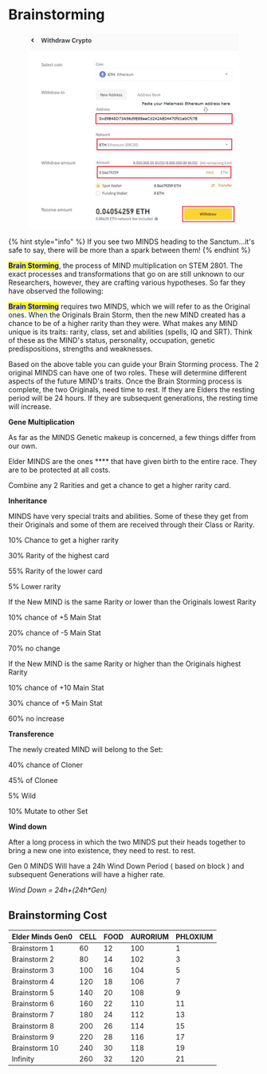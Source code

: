 # Brainstorming

<figure><img src="../../../../.gitbook/assets/unknown.png" alt=""><figcaption></figcaption></figure>

{% hint style="info" %}
If you see two MINDS heading to the Sanctum...it's safe to say, there will be more than a spark between them!
{% endhint %}

<mark style="color:blue;">**Brain Storming**</mark>, the process of MIND multiplication on STEM 2801. The exact processes and transformations that go on are still unknown to our Researchers, however, they are crafting various hypotheses. So far they have observed the following:

<mark style="color:blue;">**Brain Storming**</mark> requires two MINDS, which we will refer to as the Original ones. When the Originals Brain Storm, then the new MIND created has a chance to be of a higher rarity than they were. What makes any MIND unique is its traits: rarity, class, set and abilities (spells, IQ and SRT). Think of these as the MIND's status, personality, occupation, genetic predispositions, strengths and weaknesses.

Based on the above table you can guide your Brain Storming process. The 2 original MINDS can have one of two roles. These will determine different aspects of the future MIND's traits. Once the Brain Storming process is complete, the two Originals, need time to rest. If they are Elders the resting period will be 24 hours. If they are subsequent generations, the resting time will increase.



**Gene Multiplication**

As far as the MINDS Genetic makeup is concerned, a few things differ from our own.&#x20;

Elder MINDS are the ones **** that have given birth to the entire race. They are to be protected at all costs.

Combine any 2 Rarities and get a chance to get a higher rarity card.



**Inheritance**

MINDS have very special traits and abilities. Some of these they get from their Originals and some of them are received through their Class or Rarity.

10% Chance to get a higher rarity&#x20;

30% Rarity of the highest card&#x20;

55% Rarity of the lower card&#x20;

5% Lower rarity



If the New MIND is the same Rarity or lower than the Originals lowest Rarity

10% chance of +5 Main Stat

20% chance of -5 Main Stat

70% no change



If the New MIND is the same Rarity or higher than the Originals highest Rarity

10% chance of +10 Main Stat

30% chance of +5 Main Stat

60% no increase



**Transference**

The newly created MIND will belong to the Set:

40% chance of Cloner

45% of Clonee

5% Wild

10% Mutate to other Set



**Wind down**

After a long process in which the two MINDS put their heads together to bring a new one into existence, they need to rest. to rest.

Gen 0 MINDS Will have a 24h Wind Down Period ( based on block ) and subsequent Generations will have a higher rate.

_Wind Down = 24h+(24h\*Gen)_

## Brainstorming Cost



| Elder Minds Gen0 | CELL | FOOD | AURORIUM | PHLOXIUM |
| ---------------- | ---- | ---- | -------- | -------- |
| Brainstorm 1     | 60   | 12   | 100      | 1        |
| Brainstorm 2     | 80   | 14   | 102      | 3        |
| Brainstorm 3     | 100  | 16   | 104      | 5        |
| Brainstorm 4     | 120  | 18   | 106      | 7        |
| Brainstorm 5     | 140  | 20   | 108      | 9        |
| Brainstorm 6     | 160  | 22   | 110      | 11       |
| Brainstorm 7     | 180  | 24   | 112      | 13       |
| Brainstorm 8     | 200  | 26   | 114      | 15       |
| Brainstorm 9     | 220  | 28   | 116      | 17       |
| Brainstorm 10    | 240  | 30   | 118      | 19       |
| Infinity         | 260  | 32   | 120      | 21       |

